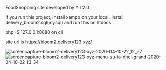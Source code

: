 FoodShopping site developed by YII 2.0

If you run this project, install xampp on your local, install delivery_bloom2.sql(mysql) and run this on htdocs

php -S 127.0.0.1:8080 on cli 

site url is https://bloom2.delivery123.xyz/

![screencapture-bloom2-delivery123-xyz-2020-04-10-22_12_57](https://user-images.githubusercontent.com/47001971/79032997-a7d0ea80-7b78-11ea-8de7-bc843a082196.png)
![screencapture-bloom2-delivery123-xyz-menu-su-ta-dhei-grand-2020-04-10-22_13_34](https://user-images.githubusercontent.com/47001971/79032998-aacbdb00-7b78-11ea-90e1-36aad3f008a4.png)
  
  
